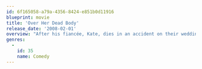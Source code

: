 ```yaml
---
id: 6f165058-a79a-4356-8424-e851b0d11916
blueprint: movie
title: 'Over Her Dead Body'
release_date: '2008-02-01'
overview: "After his fiancée, Kate, dies in an accident on their wedding day, veterinarian Henry grows depressed. To help him move on, his sister has him visit psychic Ashley and gives her Kate's diary. Ashley uses the journal's details to convincingly deliver the fake message that Kate wants Henry to move on. However, Kate's ghost is watching over Ashley and Henry. Furious when they fall for each other, she vows to sabotage their relationship."
genres:
  -
    id: 35
    name: Comedy
---
```

